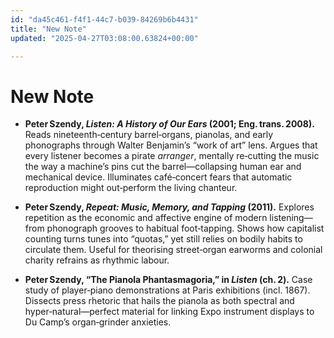 ```yaml
---
id: "da45c461-f4f1-44c7-b039-84269b6b4431"
title: "New Note"
updated: "2025-04-27T03:08:00.63824+00:00"

---
```

# New Note

<ul><li><p><strong>Peter Szendy, <em>Listen: A History of Our Ears</em> (2001; Eng. trans. 2008).</strong>  Reads nineteenth‑century barrel‑organs, pianolas, and early phonographs through Walter Benjamin’s “work of art” lens.  Argues that every listener becomes a pirate <em>arranger</em>, mentally re‑cutting the music the way a machine’s pins cut the barrel—collapsing human ear and mechanical device.  Illuminates café‑concert fears that automatic reproduction might out‑perform the living chanteur.</p></li><li><p><strong>Peter Szendy, <em>Repeat: Music, Memory, and Tapping</em> (2011).</strong>  Explores repetition as the economic and affective engine of modern listening—from phonograph grooves to habitual foot‑tapping.  Shows how capitalist counting turns tunes into “quotas,” yet still relies on bodily habits to circulate them.  Useful for theorising street‑organ earworms and colonial charity refrains as rhythmic labour.</p></li><li><p><strong>Peter Szendy, “The Pianola Phantasmagoria,” in <em>Listen</em> (ch. 2).</strong>  Case study of player‑piano demonstrations at Paris exhibitions (incl. 1867).  Dissects press rhetoric that hails the pianola as both spectral and hyper‑natural—perfect material for linking Expo instrument displays to Du&nbsp;Camp’s organ‑grinder anxieties.</p></li></ul>